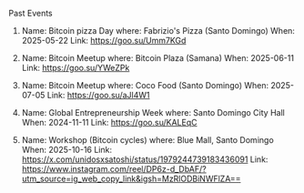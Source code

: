 Past Events

1. Name: Bitcoin pizza Day 
where: Fabrizio's Pizza (Santo Domingo)
When: 2025-05-22
Link: https://goo.su/Umm7KGd

2. Name: Bitcoin Meetup 
where: Bitcoin Plaza (Samana)
When: 2025-06-11
Link: https://goo.su/YWeZPk

3. Name: Bitcoin Meetup 
where: Coco Food (Santo Domingo)
When: 2025-07-05
Link: https://goo.su/aJl4W1

4. Name:  Global Entrepreneurship Week
where: Santo Domingo City Hall
When: 2024-11-11
Link: https://goo.su/KALEqC

5. Name:  Workshop (Bitcoin cycles)
where: Blue Mall, Santo Domingo
When: 2025-10-16
Link: https://x.com/unidosxsatoshi/status/1979244739183436091
Link: https://www.instagram.com/reel/DP6z-d_DbAF/?utm_source=ig_web_copy_link&igsh=MzRlODBiNWFlZA==


